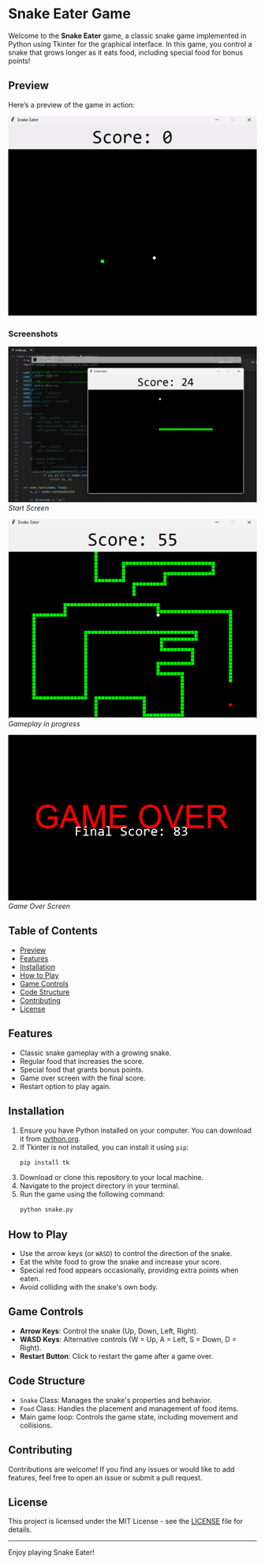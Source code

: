 # Snake Eater Game

Welcome to the **Snake Eater** game, a classic snake game implemented in Python using Tkinter for the graphical interface. In this game, you control a snake that grows longer as it eats food, including special food for bonus points!

## Preview
Here’s a preview of the game in action:

![Preview GIF](./res/preview.gif)

### Screenshots
![Start Screen](./res/1.png)
*Start Screen*

![Gameplay](./res/2.png)
*Gameplay in progress*

![Game Over](./res/3.png)
*Game Over Screen*

## Table of Contents
- [Preview](#preview)
- [Features](#features)
- [Installation](#installation)
- [How to Play](#how-to-play)
- [Game Controls](#game-controls)
- [Code Structure](#code-structure)
- [Contributing](#contributing)
- [License](#license)

## Features
- Classic snake gameplay with a growing snake.
- Regular food that increases the score.
- Special food that grants bonus points.
- Game over screen with the final score.
- Restart option to play again.

## Installation
1. Ensure you have Python installed on your computer. You can download it from [python.org](https://www.python.org/downloads/).
2. If Tkinter is not installed, you can install it using `pip`:
   ```bash
   pip install tk
   ```
3. Download or clone this repository to your local machine.
4. Navigate to the project directory in your terminal.
5. Run the game using the following command:
   ```bash
   python snake.py
   ```

## How to Play
- Use the arrow keys (or `WASD`) to control the direction of the snake.
- Eat the white food to grow the snake and increase your score.
- Special red food appears occasionally, providing extra points when eaten.
- Avoid colliding with the snake's own body.

## Game Controls
- **Arrow Keys**: Control the snake (Up, Down, Left, Right).
- **WASD Keys**: Alternative controls (W = Up, A = Left, S = Down, D = Right).
- **Restart Button**: Click to restart the game after a game over.

## Code Structure
- `Snake` Class: Manages the snake's properties and behavior.
- `Food` Class: Handles the placement and management of food items.
- Main game loop: Controls the game state, including movement and collisions.

## Contributing
Contributions are welcome! If you find any issues or would like to add features, feel free to open an issue or submit a pull request.

## License
This project is licensed under the MIT License - see the [LICENSE](LICENSE) file for details.

---

Enjoy playing Snake Eater!
